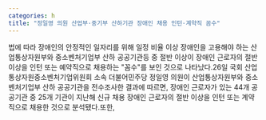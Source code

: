 ```yaml
---
categories: h
title: "정일영 의원 산업부·중기부 산하기관 장애인 채용 인턴·계약직 꼼수"
---
```

법에 따라 장애인의 안정적인 일자리를 위해 일정 비율 이상 장애인을 고용해야 하는 산업통상자원부와 중소벤처기업부 산하 공공기관등 중 절반 이상이 장애인 근로자의 절반 이상을 인턴 또는 예약직으로 채용하는 "꼼수"를 보인 것으로 나타났다.26일 국회 산업통상자원중소벤처기업위원회 소속 더불어민주당 정일영 의원이 산업통상자원부와 중소벤처기업부 산하 공공기관을 전수조사한 결과에 따르면, 장애인 근로자가 있는 44개 공공기관 중 25개 기관이 지난해 신규 채용 장애인 근로자의 절반 이상을 인턴 또는 계약직으로 채용한 것으로 분석됐다.또한,